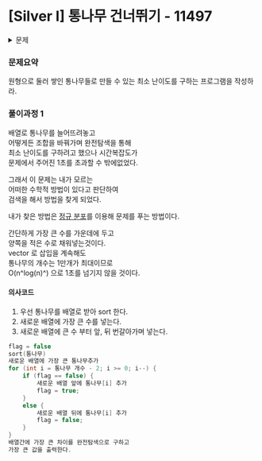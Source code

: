 # [Silver I] 통나무 건너뛰기 - 11497 

<details>
    <summary>문제</summary>

[문제 링크](https://www.acmicpc.net/problem/11497) 

### 성능 요약

메모리: 2336 KB, 시간: 60 ms

### 분류

그리디 알고리즘, 정렬

### 제출 일자

2023년 12월 17일 18:57:27

### 문제 설명

<p>남규는 통나무를 세워 놓고 건너뛰기를 좋아한다. 그래서 N개의 통나무를 원형으로 세워 놓고 뛰어놀려고 한다. 남규는 원형으로 인접한 옆 통나무로 건너뛰는데, 이때 각 인접한 통나무의 높이 차가 최소가 되게 하려 한다.</p>

<p style="text-align:center"><img alt="" src="https://onlinejudgeimages.s3-ap-northeast-1.amazonaws.com/problem/11497/1.png" style="height:268px; width:274px"></p>

<p>통나무 건너뛰기의 난이도는 인접한 두 통나무 간의 높이의 차의 최댓값으로 결정된다. 높이가 {2, 4, 5, 7, 9}인 통나무들을 세우려 한다고 가정하자. 이를 [2, 9, 7, 4, 5]의 순서로 세웠다면, 가장 첫 통나무와 가장 마지막 통나무 역시 인접해 있다. 즉, 높이가 2인 것과 높이가 5인 것도 서로 인접해 있다. 배열 [2, 9, 7, 4, 5]의 난이도는 |2-9| = 7이다. 우리는 더 나은 배열 [2, 5, 9, 7, 4]를 만들 수 있으며 이 배열의 난이도는 |5-9| = 4이다. 이 배열보다 난이도가 낮은 배열은 만들 수 없으므로 이 배열이 남규가 찾는 답이 된다.</p>

### 입력 

 <p>입력은 T개의 테스트 케이스로 이루어져 있다. 첫 줄에 T가 주어진다.</p>

<p>이어지는 각 줄마다 첫 줄에 통나무의 개수를 나타내는 정수 N(5 ≤ N ≤ 10,000), 둘째 줄에 각 통나무의 높이를 나타내는 정수 L<sub>i</sub>가 주어진다. (1 ≤ L<sub>i</sub> ≤ 100,000)</p>

### 출력 

 <p>각 테스트 케이스마다 한 줄에 주어진 통나무들로 만들 수 있는 최소 난이도를 출력하시오.</p>

### 입력 예시
```
3
7
13 10 12 11 10 11 12
5
2 4 5 7 9
8
6 6 6 6 6 6 6 6
```
### 출력 예시
```
1
4
0
```

</details>

### 문제요약

원형으로 둘러 쌓인 통나무들로 만들 수 있는 최소 난이도를 구하는 프로그램을 작성하라.

### 풀이과정 1
 
배열로 통나무를 늘어뜨려놓고   
어떻게든 조합을 바꿔가며 완전탐색을 통해   
최소 난이도를 구하려고 했으나 시간복잡도가   
문제에서 주어진 1초를 초과할 수 밖에없었다.   

그래서 이 문제는 내가 모르는   
어떠한 수학적 방법이 있다고 판단하여    
검색을 해서 방법을 찾게 되었다.   

내가 찾은 방법은 [정규 분포]()를 이용해 문제를 푸는 방법이다.   

간단하게 가장 큰 수를 가운데에 두고   
양쪽을 적은 수로 채워넣는것이다.   
vector 로 삽입을 계속해도   
통나무의 개수는 1만개가 최대이므로   
O(n^log(n)^) 으로 1초를 넘기지 않을 것이다.

#### 의사코드
1. 우선 통나무를 배열로 받아 sort 한다.
2. 새로운 배열에 가장 큰 수를 넣는다.
3. 새로운 배열에 큰 수 부터 앞, 뒤 번갈아가며 넣는다.

```c++
flag = false
sort(통나무)
새로운 배열에 가장 큰 통나무추가
for (int i = 통나무 개수 - 2; i >= 0; i--) {
    if (flag == false) {
        새로운 배열 앞에 통나무[i] 추가
        flag = true;
    }
    else {
        새로운 배열 뒤에 통나무[i] 추가
        flag = false;
    }
}
배열간에 가장 큰 차이를 완전탐색으로 구하고   
가장 큰 값을 출력한다.
```